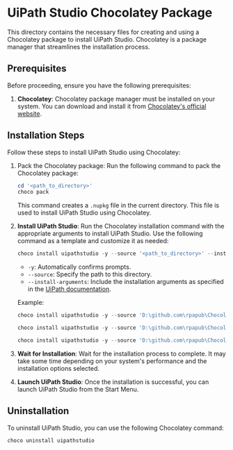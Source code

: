 # UiPath Studio Chocolatey Package

This directory contains the necessary files for creating and using a Chocolatey package to install UiPath Studio. Chocolatey is a package manager that streamlines the installation process.

## Prerequisites

Before proceeding, ensure you have the following prerequisites:

1. **Chocolatey**: Chocolatey package manager must be installed on your system. You can download and install it from [Chocolatey's official website](https://chocolatey.org/).

## Installation Steps

Follow these steps to install UiPath Studio using Chocolatey:

1. Pack the Chocolatey package: Run the following command to pack the Chocolatey package:

   ```powershell
   cd '<path_to_directory>'
   choco pack
   ```

   This command creates a `.nupkg` file in the current directory. This file is used to install UiPath Studio using Chocolatey.

2. **Install UiPath Studio**: Run the Chocolatey installation command with the appropriate arguments to install UiPath Studio. Use the following command as a template and customize it as needed:

   ```powershell
   choco install uipathstudio -y --source '<path_to_directory>' --install-arguments="'Command Line Parameters'"
   ```

   - `-y`: Automatically confirms prompts.
   - `--source`: Specify the path to this directory.
   - `--install-arguments`: Include the installation arguments as specified in the [UiPath documentation](https://docs.uipath.com/studio/standalone/2021.10/user-guide/command-line-parameters).

   Example:

   ```powershell
   choco install uipathstudio -y --source 'D:\github.com\rpapub\ChocolateyPackages\manual\uipathstudio\' --install-arguments="'TELEMETRY_ENABLED=0'"

   choco install uipathstudio -y --source 'D:\github.com\rpapub\ChocolateyPackages\manual\uipathstudio\' --install-arguments="'TELEMETRY_ENABLED=0'" --verbose --debug

   choco install uipathstudio -y --source 'D:\github.com\rpapub\ChocolateyPackages\manual\uipathstudio\' --install-arguments="'ADDLOCAL=DesktopFeature,Studio,Robot,ExcelAddin,ChromeExtension,EdgeExtension ENABLE_PIP=1 TELEMETRY_ENABLED=0'"
   ```

3. **Wait for Installation**: Wait for the installation process to complete. It may take some time depending on your system's performance and the installation options selected.

4. **Launch UiPath Studio**: Once the installation is successful, you can launch UiPath Studio from the Start Menu.

## Uninstallation

To uninstall UiPath Studio, you can use the following Chocolatey command:

```powershell
choco uninstall uipathstudio
```
